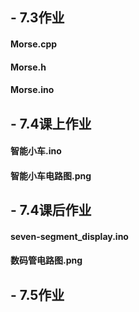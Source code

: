 ## - 7.3作业
#### Morse.cpp
#### Morse.h
#### Morse.ino
## - 7.4课上作业
#### 智能小车.ino
#### 智能小车电路图.png
## - 7.4课后作业
#### seven-segment_display.ino
#### 数码管电路图.png
## - 7.5作业
####
